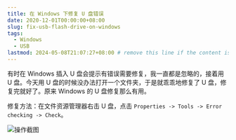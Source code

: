 ```yaml
---
title: 在 Windows 下修复 U 盘错误
date: 2020-12-01T00:00:00+08:00
slug: fix-usb-flash-drive-on-windows
tags:
  - Windows
  - USB
lastmod: 2024-05-08T21:07:27+08:00 # remove this line if the content is actually changed
---
```


有时在 Windows 插入 U 盘会提示有错误需要修复，我一直都是忽略的，接着用 U 盘。今天用 U 盘的时候没办法打开一个文件夹，于是就乖乖地修复了 U 盘，修复完就好了。原来 Windows 的 U 盘修复那么有用。

修复方法：在文件资源管理器右击 U 盘，点击 `Properties -> Tools -> Error checking -> Check`。

![操作截图](https://cdn.jsdelivr.net/gh/CyrusYip/blog-static/images/2020-12-01_fix-usb-flash-drive.png)
